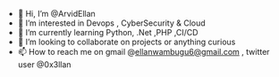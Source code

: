 - 👋 Hi, I’m @ArvidEllan
- 👀 I’m interested in Devops , CyberSecurity & Cloud
- 🌱 I’m currently learning Python, .Net ,PHP ,CI/CD 
- 💞️ I’m looking to collaborate on projects or anything curious
- 📫 How to reach me  on gmail @ellanwambugu6@gmail.com , twitter user @0x3llan 

<!---
ArvidEllan/ArvidEllan is a ✨ special ✨ repository because its `README.md` (this file) appears on your GitHub profile.
You can click the Preview link to take a look at your changes.
--->
